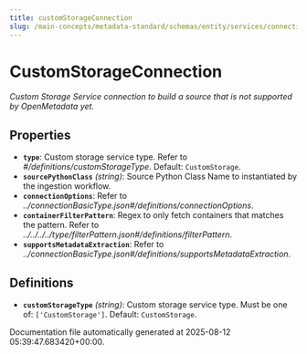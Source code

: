 ```yaml
---
title: customStorageConnection
slug: /main-concepts/metadata-standard/schemas/entity/services/connections/storage/customstorageconnection
---
```


# CustomStorageConnection

*Custom Storage Service connection to build a source that is not supported by OpenMetadata yet.*

## Properties

- **`type`**: Custom storage service type. Refer to *#/definitions/customStorageType*. Default: `CustomStorage`.
- **`sourcePythonClass`** *(string)*: Source Python Class Name to instantiated by the ingestion workflow.
- **`connectionOptions`**: Refer to *../connectionBasicType.json#/definitions/connectionOptions*.
- **`containerFilterPattern`**: Regex to only fetch containers that matches the pattern. Refer to *../../../../type/filterPattern.json#/definitions/filterPattern*.
- **`supportsMetadataExtraction`**: Refer to *../connectionBasicType.json#/definitions/supportsMetadataExtraction*.
## Definitions

- **`customStorageType`** *(string)*: Custom storage service type. Must be one of: `['CustomStorage']`. Default: `CustomStorage`.


Documentation file automatically generated at 2025-08-12 05:39:47.683420+00:00.
